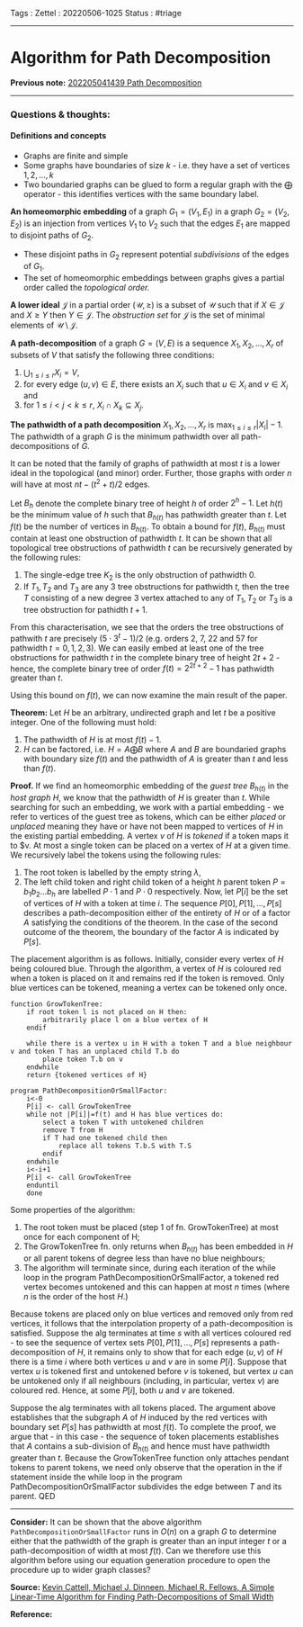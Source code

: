 Tags :
Zettel :  20220506-1025
Status : #triage 

-----

# Algorithm for Path Decomposition

**Previous note:** [202205041439 Path Decomposition](202205041439%20Path%20Decomposition.md)

-----

### Questions & thoughts:

#### Definitions and concepts
- Graphs are finite and simple
- Some graphs have boundaries of size $k$ - i.e. they have a set of vertices $1, 2, \dots, k$ 
- Two boundaried graphs can be glued to form a regular graph with the $\bigoplus$ operator - this identifies vertices with the same boundary label.

**An homeomorphic embedding** of a graph $G_1=(V_1, E_1)$ in a graph $G_2=(V_2, E_2)$ is an injection from vertices $V_1$ to $V_2$ such that the edges $E_1$ are mapped to disjoint paths of $G_2.$ 
- These disjoint paths in $G_2$ represent potential _subdivisions_ of the edges of $G_1.$ 
- The set of homeomorphic embeddings between graphs gives a partial order called the _topological order._

**A lower ideal** $\mathcal{J}$ in a partial order $(\mathcal{U},\geq)$ is a subset of $\mathcal{U}$ such that if $X\in\mathcal{J}$ and $X\geq Y$ then $Y\in\mathcal{J}.$ The _obstruction set_ for $\mathcal{J}$ is the set of minimal elements of $\mathcal{U}\setminus\mathcal{J}.$

**A path-decomposition** of a graph $G=(V,E)$ is a sequence $X_1, X_2,\dots,X_r$ of subsets of $V$ that satisfy the following three conditions:
1. $\bigcup_{1\leq i\leq r}X_i=V,$
2. for every edge $(u,v)\in E,$ there exists an $X_i$ such that $u\in X_i$ and $v\in X_i$ and 
3. for $1\leq i < j < k \leq r,$ $X_i\cap X_k\subseteq X_j.$

**The pathwidth of a path decomposition** $X_1, X_2, \dots, X_r$ is $\textrm{max}_{1\leq i \leq r}|X_i|-1.$ The pathwidth of a graph $G$ is the minimum pathwidth over all path-decompositions of $G.$

It can be noted that the family of graphs of pathwidth at most $t$ is a lower ideal in the topological (and minor) order. Further, those graphs with order $n$ will have at most $nt-(t^2+t)/2$ edges.

Let $B_h$ denote the complete binary tree of height $h$ of order $2^h-1.$ Let $h(t)$ be the minimum value of $h$ such that $B_{h(t)}$ has pathwidth greater than $t.$ Let $f(t)$ be the number of vertices in $B_{h(t)}.$ To obtain a bound for $f(t)$, $B_{h(t)}$ must contain at least one obstruction of pathwidth $t.$ It can be shown that all topological tree obstructions of pathwidth $t$ can be recursively generated by the following rules:
1. The single-edge tree $K_2$ is the only obstruction of pathwidth 0.
2. If $T_1, T_2$ and $T_3$ are any 3 tree obstructions for pathwidth $t,$ then the tree $T$ consisting of a new degree 3 vertex attached to any of $T_1, T_2$ or $T_3$ is a tree obstruction for pathidth $t+1.$

From this characterisation, we see that the orders the tree obstructions of pathwith $t$ are precisely $(5\cdot3^t-1)/2$ (e.g. orders 2, 7, 22 and 57 for pathwidth $t=0,1,2,3$). We can easily embed at least one of the tree obstructions for pathwidth $t$ in the complete binary tree of height $2t+2$ - hence, the complete binary tree of order $f(t)=2^{2t+2}-1$ has pathwidth greater than $t.$

Using this bound on $f(t),$ we can now examine the main result of the paper.

**Theorem:** Let $H$ be an arbitrary, undirected graph and let $t$ be a positive integer. One of the following must hold:
1. The pathwidth of $H$ is at most $f(t)-1.$
2. $H$ can be factored, i.e. $H=A\bigoplus B$ where $A$ and $B$ are boundaried graphs with boundary size $f(t)$ and the pathwidth of $A$ is greater than $t$ and less than $f(t).$ 

**Proof.**
If we find an homeomorphic embedding of the _guest tree_ $B_{h(t)}$ in the _host graph_ $H,$ we know that the pathwidth of $H$ is greater than $t.$ While searching for such an embedding, we work with a partial embedding - we refer to vertices of the guest tree as tokens, which can be either _placed_ or _unplaced_ meaning they have or have not been mapped to vertices of $H$ in the existing partial embedding. A vertex $v$ of $H$ is _tokened_ if a token maps it to $v.
 At most a single token can be placed on a vertex of $H$ at a given time. We recursively label the tokens using the following rules:
 1. The root token is labelled by the empty string $\lambda,$
 2. The left child token and right child token of a height $h$ parent token $P=b_1b_2\dots b_h$ are labelled $P\cdot 1$ and $P\cdot 0$ respectively.
Now, let $P[i]$ be the set of vertices of $H$ with a token at time $i.$ The sequence $P[0], P[1], \dots, P[s]$ describes a path-decomposition either of the entirety of $H$ or of a factor $A$ satisfying the conditions of the theorem. In the case of the second outcome of the theorem, the boundary of the factor $A$ is indicated by $P[s].$

The placement algorithm is as follows. Initially, consider every vertex of $H$ being coloured blue. Through the algorithm, a vertex of $H$ is coloured red when a token is placed on it and remains red if the token is removed. Only blue vertices can be tokened, meaning a vertex can be tokened only once.

```
function GrowTokenTree:
	if root token l is not placed on H then:
		arbitrarily place l on a blue vertex of H
	endif
	
	while there is a vertex u in H with a token T and a blue neighbour v and token T has an unplaced child T.b do
		place token T.b on v
	endwhile
	return {tokened vertices of H}

program PathDecompositionOrSmallFactor:
	i<-0
	P[i] <- call GrowTokenTree
	while not |P[i]|=f(t) and H has blue vertices do:
		select a token T with untokened children
		remove T from H
		if T had one tokened child then
			replace all tokens T.b.S with T.S
		endif
	endwhile
	i<-i+1
	P[i] <- call GrowTokenTree
	enduntil
	done

```

Some properties of the algorithm:
1. The root token must be placed (step 1 of fn. GrowTokenTree) at most once for each component of H;
2. The GrowTokenTree fn. only returns when $B_{h(t)}$ has been embedded in $H$ or all parent tokens of degree less than have no blue neighbours;
3. The algorithm will terminate since, during each iteration of the while loop in the program PathDecompositionOrSmallFactor, a tokened red vertex becomes untokened and this can happen at most $n$ times (where $n$ is the order of the host $H.$)

Because tokens are placed only on blue vertices and removed only from red vertices, it follows that the interpolation property of a path-decomposition is satisfied. Suppose the alg terminates at time $s$ with all vertices coloured red - to see the sequence of vertex sets $P[0], P[1], \dots, P[s]$ represents a path-decomposition of $H,$ it remains only to show that for each edge $(u,v)$ of $H$ there is a time $i$ where both vertices $u$ and $v$ are in some $P[i].$ Suppose that vertex $u$ is tokened first and untokened before $v$ is tokened, but vertex $u$ can be untokened only if all neighbours (including, in particular, vertex $v$) are coloured red. Hence, at some $P[i],$ both $u$ and $v$ are tokened.

Suppose the alg terminates with all tokens placed. The argument above establishes that the subgraph $A$ of $H$ induced by the red vertices with boundary set $P[s]$ has pathwidth at most $f(t).$ To complete the proof, we argue that - in this case - the sequence of token placements establishes that $A$ contains a sub-division of $B_{h(t)}$ and hence must have pathwidth greater than $t.$ Because the GrowTokenTree function only attaches pendant tokens to parent tokens, we need only observe that the operation in the if statement inside the while loop in the program PathDecompositionOrSmallFactor subdivides the edge between $T$ and its parent. QED


-----
 
**Consider:** It can be shown that the above algorithm `PathDecompositionOrSmallFactor` runs in $O(n)$ on a graph $G$ to determine either that the pathwidth of the graph is greater than an input integer $t$ or a path-decomposition of width at most $f(t).$ Can we therefore use this algorithm before using our equation generation procedure to open the procedure up to wider graph classes?


**Source:** [Kevin Cattell, Michael J. Dinneen, Michael R. Fellows, A Simple Linear-Time Algorithm for Finding Path-Decompositions of Small Width](https://arxiv.org/pdf/math/9410211.pdf)


**Reference:** 
